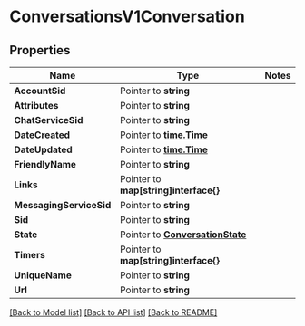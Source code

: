 # ConversationsV1Conversation

## Properties
Name | Type | Notes
------------ | ------------- | -------------
**AccountSid** | Pointer to **string** | 
**Attributes** | Pointer to **string** | 
**ChatServiceSid** | Pointer to **string** | 
**DateCreated** | Pointer to [**time.Time**](time.Time.md) | 
**DateUpdated** | Pointer to [**time.Time**](time.Time.md) | 
**FriendlyName** | Pointer to **string** | 
**Links** | Pointer to **map[string]interface{}** | 
**MessagingServiceSid** | Pointer to **string** | 
**Sid** | Pointer to **string** | 
**State** | Pointer to [**ConversationState**](conversation_state.md) | 
**Timers** | Pointer to **map[string]interface{}** | 
**UniqueName** | Pointer to **string** | 
**Url** | Pointer to **string** | 

[[Back to Model list]](../README.md#documentation-for-models) [[Back to API list]](../README.md#documentation-for-api-endpoints) [[Back to README]](../README.md)



